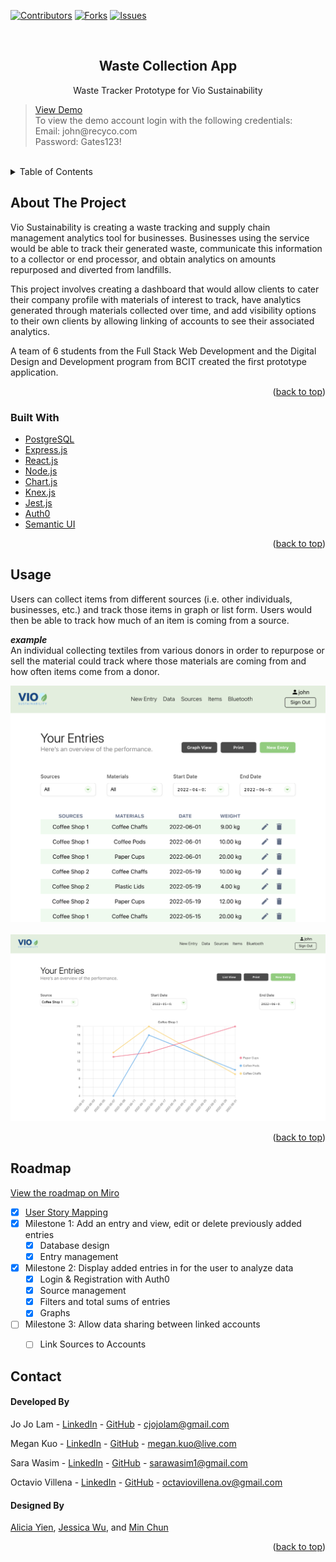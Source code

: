 <div id="top"></div>

[![Contributors][contributors-shield]][contributors-url]
[![Forks][forks-shield]][forks-url]
[![Issues][issues-shield]][issues-url]



<!-- PROJECT LOGO -->
<br />
<div align="center">


  <h2 align="center">Waste Collection App</h2>

  <p>
    Waste Tracker Prototype for Vio Sustainability
    <br />
    <!-- <a href="https://github.com/jojo-lam/collectiontrackerapp"><strong>Explore the docs </strong></a>
    <br />
    <br /> -->
  </p>
</div>

<blockquote>
<a href="https://collectiontrackerapp.herokuapp.com" target="_blank">View Demo</a>
<br />
To view the demo account login with the following credentials:
<br />
Email: john@recyco.com
<br />
Password: Gates123!</blockquote>
<br />


<!-- TABLE OF CONTENTS -->
<details>
  <summary>Table of Contents</summary>
  <ol>
    <li>
      <a href="#about-the-project">About The Project</a>
      <ul>
        <li><a href="#built-with">Built With</a></li>
      </ul>
    </li>
    <li><a href="#usage">Usage</a></li>
    <li><a href="#roadmap">Roadmap</a></li>
    <li><a href="#contact">Contact</a></li>
  </ol>
</details>



<!-- ABOUT THE PROJECT -->
## About The Project

<!-- [![Product Name Screen Shot][product-screenshot]](https://example.com) -->

Vio Sustainability is creating a waste tracking and supply chain management analytics tool for businesses. Businesses using the service would be able to track their generated waste, communicate this information to a collector or end processor, and obtain analytics on amounts repurposed and diverted from landfills.

This project involves creating a dashboard that would allow clients to cater their company profile with materials of interest to track, have analytics generated through materials collected over time, and add visibility options to their own clients by allowing linking of accounts to see their associated analytics.

A team of 6 students from the Full Stack Web Development and the Digital Design and Development program from BCIT created the first prototype application.

<p align="right">(<a href="#top">back to top</a>)</p>



### Built With

* [PostgreSQL](https://www.postgresql.org)
* [Express.js](https://expressjs.com)
* [React.js](https://reactjs.org/)
* [Node.js](https://nodejs.org/)
* [Chart.js](https://www.chartjs.org/)
* [Knex.js](https://knexjs.org)
* [Jest.js](https://jestjs.io)
* [Auth0](https://auth0.com)
* [Semantic UI](https://semantic-ui.com/)

<p align="right">(<a href="#top">back to top</a>)</p>


<!-- USAGE EXAMPLES -->
## Usage

Users can collect items from different sources (i.e. other individuals, businesses, etc.) and track those items in graph or list form. Users would then be able to track how much of an item is coming from a source.

__*example*__<br>
An individual collecting textiles from various donors in order to repurpose or sell the material could track where those materials are coming from and how often items come from a donor.

<img src="./images/viewEntries.png">
<br /><br />
<img src="./images/viewGraph.png">


<p align="right">(<a href="#top">back to top</a>)</p>



<!-- ROADMAP -->
## Roadmap

[View the roadmap on Miro](https://miro.com/app/board/uXjVO80JehE=/?share_link_id=714159911896)

- [x] [User Story Mapping](https://miro.com/app/board/uXjVOZXuSu0=/?share_link_id=803851791715)
- [x] Milestone 1: Add an entry and view, edit or delete previously added entries
    - [x] Database design
    - [x] Entry management
- [x] Milestone 2: Display added entries in for the user to analyze data
    - [x] Login & Registration with Auth0
    - [x] Source management
    - [x] Filters and total sums of entries
    - [x] Graphs
- [ ] Milestone 3: Allow data sharing between linked accounts
    - [ ] Link Sources to Accounts



<!-- CONTACT -->
## Contact

#### Developed By

Jo Jo Lam - [LinkedIn](https://www.linkedin.com/in/jojo-lam/) - [GitHub](https://github.com/jojo-lam) - cjojolam@gmail.com

Megan Kuo - [LinkedIn](https://www.linkedin.com/in/megankuo/) - [GitHub](https://github.com/megankuo) - megan.kuo@live.com

Sara Wasim - [LinkedIn](https://www.linkedin.com/in/sara-wasim/) - [GitHub](https://github.com/sarawasim) - sarawasim1@gmail.com

Octavio Villena - [LinkedIn](https://www.linkedin.com/in/octavio-villena/) - [GitHub](https://github.com/Ovillena) - octaviovillena.ov@gmail.com

<!-- Designers -->
#### Designed By
[Alicia Yien](https://www.linkedin.com/in/aliciayien/), [Jessica Wu](https://www.linkedin.com/in/jessicawu-/), and [Min Chun](https://www.linkedin.com/in/hoonminchun/)

<p align="right">(<a href="#top">back to top</a>)</p>

<!-- MARKDOWN LINKS & IMAGES -->
<!-- https://www.markdownguide.org/basic-syntax/#reference-style-links -->
[contributors-shield]: https://img.shields.io/github/contributors/jojo-lam/collectiontrackerapp.svg?style=for-the-badge
[contributors-url]: https://github.com/jojo-lam/collectiontrackerapp/graphs/contributors
[forks-shield]: https://img.shields.io/github/forks/jojo-lam/collectiontrackerapp.svg?style=for-the-badge
[forks-url]: https://github.com/jojo-lam/collectiontrackerapp/network/members
[stars-shield]: https://img.shields.io/github/stars/jojo-lam/collectiontrackerapp.svg?style=for-the-badge
[stars-url]: https://github.com/jojo-lam/collectiontrackerapp/stargazers
[issues-shield]: https://img.shields.io/github/issues/jojo-lam/collectiontrackerapp.svg?style=for-the-badge
[issues-url]: https://github.com/jojo-lam/collectiontrackerapp/issues
[license-shield]: https://img.shields.io/github/license/jojo-lam/collectiontrackerapp.svg?style=for-the-badge
[license-url]: https://github.com/jojo-lam/collectiontrackerapp/blob/master/LICENSE.txt
[linkedin-shield]: https://img.shields.io/badge/-LinkedIn-black.svg?style=for-the-badge&logo=linkedin&colorB=555
[linkedin-url]: https://linkedin.com/in/othneildrew
[product-screenshot]: images/screenshot.png